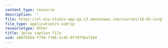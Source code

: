```yaml
---
content_type: resource
description: ''
file: https://ol-ocw-studio-app-qa.s3.amazonaws.com/courses/18-01-single-variable-calculus-fall-2006/a8bf83b4f75877061c450f7973ba7164_4sTKcvYMNxk.srt
file_type: application/x-subrip
resourcetype: Other
title: 3play caption file
uid: a8bf83b4-f758-7706-1c45-0f7973ba7164
---
```

